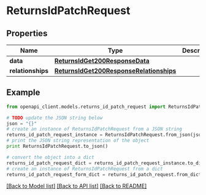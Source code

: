# ReturnsIdPatchRequest


## Properties
Name | Type | Description | Notes
------------ | ------------- | ------------- | -------------
**data** | [**ReturnsIdGet200ResponseData**](ReturnsIdGet200ResponseData.md) |  | [optional] 
**relationships** | [**ReturnsIdGet200ResponseRelationships**](ReturnsIdGet200ResponseRelationships.md) |  | [optional] 

## Example

```python
from openapi_client.models.returns_id_patch_request import ReturnsIdPatchRequest

# TODO update the JSON string below
json = "{}"
# create an instance of ReturnsIdPatchRequest from a JSON string
returns_id_patch_request_instance = ReturnsIdPatchRequest.from_json(json)
# print the JSON string representation of the object
print ReturnsIdPatchRequest.to_json()

# convert the object into a dict
returns_id_patch_request_dict = returns_id_patch_request_instance.to_dict()
# create an instance of ReturnsIdPatchRequest from a dict
returns_id_patch_request_form_dict = returns_id_patch_request.from_dict(returns_id_patch_request_dict)
```
[[Back to Model list]](../README.md#documentation-for-models) [[Back to API list]](../README.md#documentation-for-api-endpoints) [[Back to README]](../README.md)



